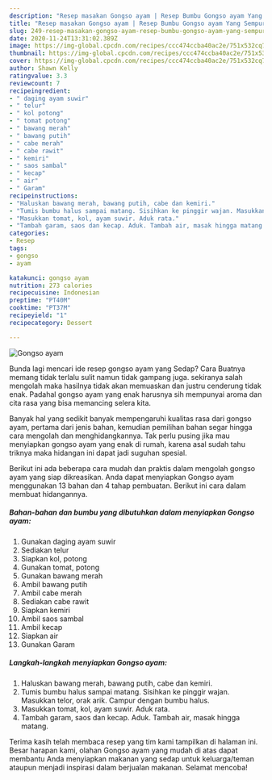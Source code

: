 ```yaml
---
description: "Resep masakan Gongso ayam | Resep Bumbu Gongso ayam Yang Sempurna"
title: "Resep masakan Gongso ayam | Resep Bumbu Gongso ayam Yang Sempurna"
slug: 249-resep-masakan-gongso-ayam-resep-bumbu-gongso-ayam-yang-sempurna
date: 2020-11-24T13:31:02.389Z
image: https://img-global.cpcdn.com/recipes/ccc474ccba40ac2e/751x532cq70/gongso-ayam-foto-resep-utama.jpg
thumbnail: https://img-global.cpcdn.com/recipes/ccc474ccba40ac2e/751x532cq70/gongso-ayam-foto-resep-utama.jpg
cover: https://img-global.cpcdn.com/recipes/ccc474ccba40ac2e/751x532cq70/gongso-ayam-foto-resep-utama.jpg
author: Shawn Kelly
ratingvalue: 3.3
reviewcount: 7
recipeingredient:
- " daging ayam suwir"
- " telur"
- " kol potong"
- " tomat potong"
- " bawang merah"
- " bawang putih"
- " cabe merah"
- " cabe rawit"
- " kemiri"
- " saos sambal"
- " kecap"
- " air"
- " Garam"
recipeinstructions:
- "Haluskan bawang merah, bawang putih, cabe dan kemiri."
- "Tumis bumbu halus sampai matang. Sisihkan ke pinggir wajan. Masukkan telor, orak arik. Campur dengan bumbu halus."
- "Masukkan tomat, kol, ayam suwir. Aduk rata."
- "Tambah garam, saos dan kecap. Aduk. Tambah air, masak hingga matang."
categories:
- Resep
tags:
- gongso
- ayam

katakunci: gongso ayam 
nutrition: 273 calories
recipecuisine: Indonesian
preptime: "PT40M"
cooktime: "PT37M"
recipeyield: "1"
recipecategory: Dessert

---
```



![Gongso ayam](https://img-global.cpcdn.com/recipes/ccc474ccba40ac2e/751x532cq70/gongso-ayam-foto-resep-utama.jpg)

Bunda lagi mencari ide resep gongso ayam yang Sedap? Cara Buatnya memang tidak terlalu sulit namun tidak gampang juga. sekiranya salah mengolah maka hasilnya tidak akan memuaskan dan justru cenderung tidak enak. Padahal gongso ayam yang enak harusnya sih mempunyai aroma dan cita rasa yang bisa memancing selera kita.



Banyak hal yang sedikit banyak mempengaruhi kualitas rasa dari gongso ayam, pertama dari jenis bahan, kemudian pemilihan bahan segar hingga cara mengolah dan menghidangkannya. Tak perlu pusing jika mau menyiapkan gongso ayam yang enak di rumah, karena asal sudah tahu triknya maka hidangan ini dapat jadi suguhan spesial.


Berikut ini ada beberapa cara mudah dan praktis dalam mengolah gongso ayam yang siap dikreasikan. Anda dapat menyiapkan Gongso ayam menggunakan 13 bahan dan 4 tahap pembuatan. Berikut ini cara dalam membuat hidangannya.

<!--inarticleads1-->

##### Bahan-bahan dan bumbu yang dibutuhkan dalam menyiapkan Gongso ayam:

1. Gunakan  daging ayam suwir
1. Sediakan  telur
1. Siapkan  kol, potong
1. Gunakan  tomat, potong
1. Gunakan  bawang merah
1. Ambil  bawang putih
1. Ambil  cabe merah
1. Sediakan  cabe rawit
1. Siapkan  kemiri
1. Ambil  saos sambal
1. Ambil  kecap
1. Siapkan  air
1. Gunakan  Garam




<!--inarticleads2-->

##### Langkah-langkah menyiapkan Gongso ayam:

1. Haluskan bawang merah, bawang putih, cabe dan kemiri.
1. Tumis bumbu halus sampai matang. Sisihkan ke pinggir wajan. Masukkan telor, orak arik. Campur dengan bumbu halus.
1. Masukkan tomat, kol, ayam suwir. Aduk rata.
1. Tambah garam, saos dan kecap. Aduk. Tambah air, masak hingga matang.




Terima kasih telah membaca resep yang tim kami tampilkan di halaman ini. Besar harapan kami, olahan Gongso ayam yang mudah di atas dapat membantu Anda menyiapkan makanan yang sedap untuk keluarga/teman ataupun menjadi inspirasi dalam berjualan makanan. Selamat mencoba!
